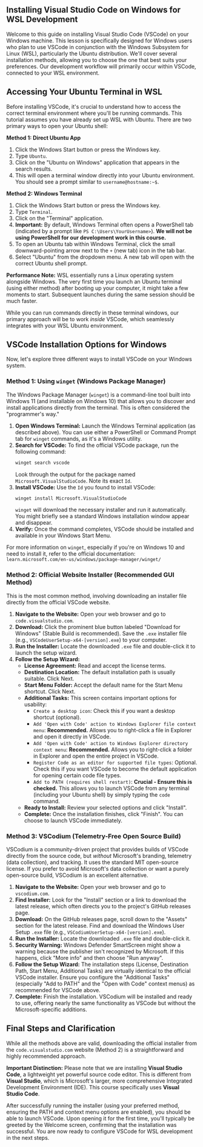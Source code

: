 ## Installing Visual Studio Code on Windows for WSL Development

Welcome to this guide on installing Visual Studio Code (VSCode) on your Windows machine. This lesson is specifically designed for Windows users who plan to use VSCode in conjunction with the Windows Subsystem for Linux (WSL), particularly the Ubuntu distribution. We'll cover several installation methods, allowing you to choose the one that best suits your preferences. Our development workflow will primarily occur within VSCode, connected to your WSL environment.

## Accessing Your Ubuntu Terminal in WSL

Before installing VSCode, it's crucial to understand how to access the correct terminal environment where you'll be running commands. This tutorial assumes you have already set up WSL with Ubuntu. There are two primary ways to open your Ubuntu shell:

**Method 1: Direct Ubuntu App**

1.  Click the Windows Start button or press the Windows key.
2.  Type `Ubuntu`.
3.  Click on the "Ubuntu on Windows" application that appears in the search results.
4.  This will open a terminal window directly into your Ubuntu environment. You should see a prompt similar to `username@hostname:~$`.

**Method 2: Windows Terminal**

1.  Click the Windows Start button or press the Windows key.
2.  Type `Terminal`.
3.  Click on the "Terminal" application.
4.  **Important:** By default, Windows Terminal often opens a PowerShell tab (indicated by a prompt like `PS C:\Users\YourUsername>`). **We will not be using PowerShell for our development work in this course.**
5.  To open an Ubuntu tab within Windows Terminal, click the small downward-pointing arrow next to the `+` (new tab) icon in the tab bar.
6.  Select "Ubuntu" from the dropdown menu. A new tab will open with the correct Ubuntu shell prompt.

**Performance Note:** WSL essentially runs a Linux operating system alongside Windows. The very first time you launch an Ubuntu terminal (using either method) after booting up your computer, it might take a few moments to start. Subsequent launches during the same session should be much faster.

While you can run commands directly in these terminal windows, our primary approach will be to work *inside* VSCode, which seamlessly integrates with your WSL Ubuntu environment.

## VSCode Installation Options for Windows

Now, let's explore three different ways to install VSCode on your Windows system.

### Method 1: Using `winget` (Windows Package Manager)

The Windows Package Manager (`winget`) is a command-line tool built into Windows 11 (and installable on Windows 10) that allows you to discover and install applications directly from the terminal. This is often considered the "programmer's way."

1.  **Open Windows Terminal:** Launch the Windows Terminal application (as described above). You can use either a PowerShell or Command Prompt tab for `winget` commands, as it's a Windows utility.
2.  **Search for VSCode:** To find the official VSCode package, run the following command:
    ```bash
    winget search vscode
    ```
    Look through the output for the package named `Microsoft.VisualStudioCode`. Note its exact `Id`.
3.  **Install VSCode:** Use the `Id` you found to install VSCode:
    ```bash
    winget install Microsoft.VisualStudioCode
    ```
    `winget` will download the necessary installer and run it automatically. You might briefly see a standard Windows installation window appear and disappear.
4.  **Verify:** Once the command completes, VSCode should be installed and available in your Windows Start Menu.

For more information on `winget`, especially if you're on Windows 10 and need to install it, refer to the official documentation: `learn.microsoft.com/en-us/windows/package-manager/winget/`

### Method 2: Official Website Installer (Recommended GUI Method)

This is the most common method, involving downloading an installer file directly from the official VSCode website.

1.  **Navigate to the Website:** Open your web browser and go to `code.visualstudio.com`.
2.  **Download:** Click the prominent blue button labeled "Download for Windows" (Stable Build is recommended). Save the `.exe` installer file (e.g., `VSCodeUserSetup-x64-[version].exe`) to your computer.
3.  **Run the Installer:** Locate the downloaded `.exe` file and double-click it to launch the setup wizard.
4.  **Follow the Setup Wizard:**
    *   **License Agreement:** Read and accept the license terms.
    *   **Destination Location:** The default installation path is usually suitable. Click Next.
    *   **Start Menu Folder:** Accept the default name for the Start Menu shortcut. Click Next.
    *   **Additional Tasks:** This screen contains important options for usability:
        *   `Create a desktop icon`: Check this if you want a desktop shortcut (optional).
        *   `Add 'Open with Code' action to Windows Explorer file context menu`: **Recommended.** Allows you to right-click a file in Explorer and open it directly in VSCode.
        *   `Add 'Open with Code' action to Windows Explorer directory context menu`: **Recommended.** Allows you to right-click a folder in Explorer and open the entire project in VSCode.
        *   `Register Code as an editor for supported file types`: Optional. Check this if you want VSCode to become the default application for opening certain code file types.
        *   `Add to PATH (requires shell restart)`: **Crucial - Ensure this is checked.** This allows you to launch VSCode from any terminal (including your Ubuntu shell) by simply typing the `code` command.
    *   **Ready to Install:** Review your selected options and click "Install".
    *   **Complete:** Once the installation finishes, click "Finish". You can choose to launch VSCode immediately.

### Method 3: VSCodium (Telemetry-Free Open Source Build)

VSCodium is a community-driven project that provides builds of VSCode directly from the source code, but *without* Microsoft's branding, telemetry (data collection), and tracking. It uses the standard MIT open-source license. If you prefer to avoid Microsoft's data collection or want a purely open-source build, VSCodium is an excellent alternative.

1.  **Navigate to the Website:** Open your web browser and go to `vscodium.com`.
2.  **Find Installer:** Look for the "Install" section or a link to download the latest release, which often directs you to the project's GitHub releases page.
3.  **Download:** On the GitHub releases page, scroll down to the "Assets" section for the latest release. Find and download the Windows User Setup `.exe` file (e.g., `VSCodiumUserSetup-x64-[version].exe`).
4.  **Run the Installer:** Locate the downloaded `.exe` file and double-click it.
5.  **Security Warning:** Windows Defender SmartScreen might show a warning because the publisher isn't recognized by Microsoft. If this happens, click "More info" and then choose "Run anyway".
6.  **Follow the Setup Wizard:** The installation steps (License, Destination Path, Start Menu, Additional Tasks) are virtually identical to the official VSCode installer. Ensure you configure the "Additional Tasks" (especially "Add to PATH" and the "Open with Code" context menus) as recommended for VSCode above.
7.  **Complete:** Finish the installation. VSCodium will be installed and ready to use, offering nearly the same functionality as VSCode but without the Microsoft-specific additions.

## Final Steps and Clarification

While all the methods above are valid, downloading the official installer from the `code.visualstudio.com` website (Method 2) is a straightforward and highly recommended approach.

**Important Distinction:** Please note that we are installing **Visual Studio Code**, a lightweight yet powerful source code editor. This is different from **Visual Studio**, which is Microsoft's larger, more comprehensive Integrated Development Environment (IDE). This course specifically uses **Visual Studio Code**.

After successfully running the installer (using your preferred method, ensuring the PATH and context menu options are enabled), you should be able to launch VSCode. Upon opening it for the first time, you'll typically be greeted by the Welcome screen, confirming that the installation was successful. You are now ready to configure VSCode for WSL development in the next steps.
